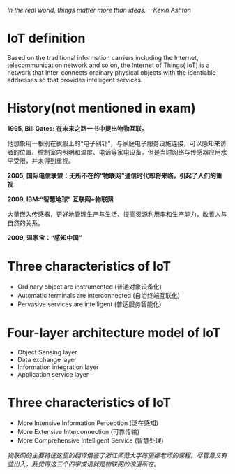*In the real world, things matter more than ideas.  --Kevin Ashton*

# IoT definition
Based on the traditional information carriers including the Internet, telecommunication network and so on, the Internet of  Things( IoT) is a network that Inter-connects ordinary physical objects with the identiable addresses so that provides intelligent services.
# History(not mentioned in exam)
**1995, Bill Gates: 在未来之路一书中提出物物互联。**

他想象用一根别在衣服上的“电子别针”，与家庭电子服务设施连接，可以感知来访者的位置、控制室内照明和温度、电话等家电设备。但是当时网络与传感器应用水平受限，并未得到重视。

**2005, 国际电信联盟：无所不在的“物联网”通信时代即将来临，引起了人们的重视**

**2009, IBM:“智慧地球" 互联网+物联网**

大量嵌入传感器，更好地管理生产与生活、提高资源利用率和生产能力，改善人与自然的关系。

**2009, 温家宝：“感知中国”**
# Three characteristics of IoT
- Ordinary object are instrumented (普通对象设备化)
- Automatic terminals are interconnected (自治终端互联化)
- Pervasive services are intelligent (普适服务智能化)

# Four-layer architecture model of IoT
- Object Sensing layer
- Data exchange layer
- Information integration layer
- Application service layer
# Three characteristics of IoT
- More Intensive Information Perception (泛在感知)
- More Extensive Interconnection (可靠传输)
- More Comprehensive Intelligent Service (智慧处理)

*物联网的主要特征这里的翻译借鉴了浙江师范大学陈丽娜老师的课程。尽管意义有些出入，我觉得这三个四字成语就是物联网的浪漫所在。*